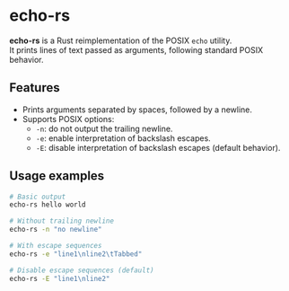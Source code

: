# echo-rs

**echo-rs** is a Rust reimplementation of the POSIX `echo` utility.  
It prints lines of text passed as arguments, following standard POSIX behavior.

## Features

- Prints arguments separated by spaces, followed by a newline.
- Supports POSIX options:
  - `-n`: do not output the trailing newline.
  - `-e`: enable interpretation of backslash escapes.
  - `-E`: disable interpretation of backslash escapes (default behavior).

## Usage examples

```bash
# Basic output
echo-rs hello world

# Without trailing newline
echo-rs -n "no newline"

# With escape sequences
echo-rs -e "line1\nline2\tTabbed"

# Disable escape sequences (default)
echo-rs -E "line1\nline2"

